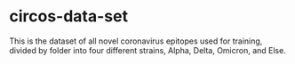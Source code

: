 # circos-data-set
This is the dataset of all novel coronavirus epitopes used for training, 
divided by folder into four different strains, Alpha, Delta, Omicron, and Else.
